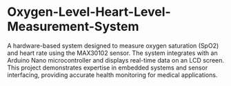 # Oxygen-Level-Heart-Level-Measurement-System
A hardware-based system designed to measure oxygen saturation (SpO2) and heart rate using the MAX30102 sensor. The system integrates with an Arduino Nano microcontroller and displays real-time data on an LCD screen. This project demonstrates expertise in embedded systems and sensor interfacing, providing accurate health monitoring for medical applications.
